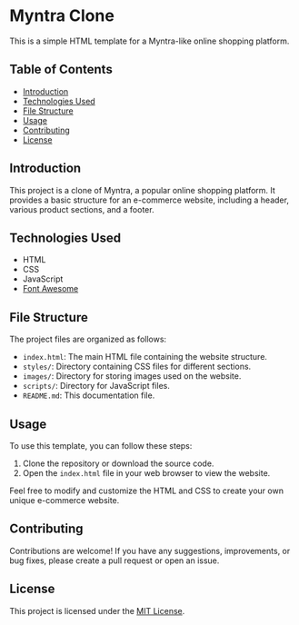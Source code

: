 # Myntra Clone

This is a simple HTML template for a Myntra-like online shopping platform.

## Table of Contents
- [Introduction](#introduction)
- [Technologies Used](#technologies-used)
- [File Structure](#file-structure)
- [Usage](#usage)
- [Contributing](#contributing)
- [License](#license)

## Introduction

This project is a clone of Myntra, a popular online shopping platform. It provides a basic structure for an e-commerce website, including a header, various product sections, and a footer.

## Technologies Used

- HTML
- CSS
- JavaScript
- [Font Awesome](https://fontawesome.com/)

## File Structure

The project files are organized as follows:

- `index.html`: The main HTML file containing the website structure.
- `styles/`: Directory containing CSS files for different sections.
- `images/`: Directory for storing images used on the website.
- `scripts/`: Directory for JavaScript files.
- `README.md`: This documentation file.

## Usage

To use this template, you can follow these steps:

1. Clone the repository or download the source code.
2. Open the `index.html` file in your web browser to view the website.

Feel free to modify and customize the HTML and CSS to create your own unique e-commerce website.

## Contributing

Contributions are welcome! If you have any suggestions, improvements, or bug fixes, please create a pull request or open an issue.

## License

This project is licensed under the [MIT License](LICENSE).
